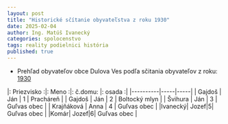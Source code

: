 ```yaml
---
layout: post
title: "Historické sčítanie obyvateľstva z roku 1930"
date: 2025-02-04
author: Ing. Matúš Ivanecký
categories: spolocenstvo
tags: reality podielnici história
published: true
---
```


- Prehľad obyvateľov obce Dulova Ves podľa sčitania obyvateľov z roku: [1930](https://slovakiana.sk/scitacie-harky/cair-ko29rli)


|: Priezvisko :|: Meno :|: č.domu: |: osada :|
|----------|-----|-----|
| Gajdoš  | Ján | 1  | Pracháreň     | 
| Gajdoš  | Ján | 2  | Boltocký mlyn |
| Švihura | Ján | 3  | Guľvas obec   |
| Krajňáková  | Anna | 4  | Guľvas obec   |
|Ivanecký| Jozef|5| Guľvas obec   |
|Komár| Jozef|6| Guľvas obec   |
